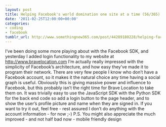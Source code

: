 ```yaml
---
layout: post
title: Helping Facebook's world domination one site at a time (56/365)
date: '2011-02-25T12:00:00+00:00'
categories:
- coding
- facebook
tumblr_url: http://www.somethingnew365.com/post/44289180228/helping-facebooks-world-domination-one-site-a
---
```

I’ve been doing some more playing about with the Facebook SDK, and yesterday I added login functionality to my website at http://www.bravelocation.com
I’m actually really impressed with the simplicity of Facebook’s architecture, and how easy they’ve made it to program their network. There are very few people I know who don’t have a Facebook account, so it makes it the natural choice any time having a social graph is useful. Obviously this is giving massive power and influence to Facebook, but this probably isn’t the right time for Brave Location to take them on.
It was trivially easy to use the JavaScript SDK with the Python SDK for the back end code so add a login button to the page header, and to show the user’s profile picture and name when they are signed in.
If you want to try it out, feel free - rest assured I don’t do anything with the account information - for now ;-)
P.S. You might also appreciate the much improved - and not half bad now - mobile friendly design
